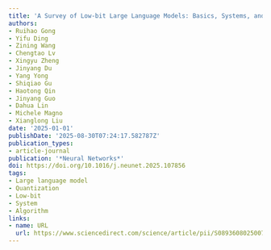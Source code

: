 ```yaml
---
title: 'A Survey of Low-bit Large Language Models: Basics, Systems, and Algorithms'
authors:
- Ruihao Gong
- Yifu Ding
- Zining Wang
- Chengtao Lv
- Xingyu Zheng
- Jinyang Du
- Yang Yong
- Shiqiao Gu
- Haotong Qin
- Jinyang Guo
- Dahua Lin
- Michele Magno
- Xianglong Liu
date: '2025-01-01'
publishDate: '2025-08-30T07:24:17.582787Z'
publication_types:
- article-journal
publication: '*Neural Networks*'
doi: https://doi.org/10.1016/j.neunet.2025.107856
tags:
- Large language model
- Quantization
- Low-bit
- System
- Algorithm
links:
- name: URL
  url: https://www.sciencedirect.com/science/article/pii/S0893608025007361
---
```

